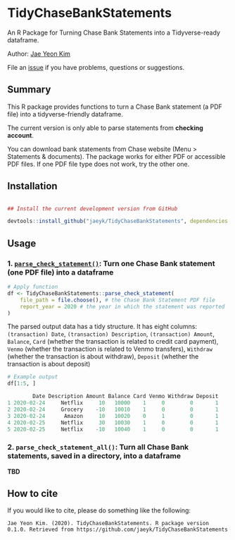 # TidyChaseBankStatements

An R Package for Turning Chase Bank Statements into a Tidyverse-ready dataframe.

Author: [Jae Yeon Kim](https://jaeyk.github.io/)

File an [issue](https://github.com/jaeyk/TidyChaseBankStatements/issues) if you have problems, questions or suggestions. 

## Summary

This R package provides functions to turn a Chase Bank statement (a PDF file) into a tidyverse-friendly dataframe. 

The current version is only able to parse statements from **checking account**. 

You can download bank statements from Chase website (Menu > Statements & documents). The package works for either PDF or accessible PDF files. If one PDF file type does not work, try the other one. 

## Installation

```r

## Install the current development version from GitHub

devtools::install_github("jaeyk/TidyChaseBankStatements", dependencies = TRUE)
```

## Usage

### 1. [`parse_check_statement()`](https://github.com/jaeyk/TidyChaseBankStatements/blob/main/R/parse_check_statement.r): Turn one Chase Bank statement (one PDF file) into a dataframe 

```r
# Apply function 
df <- TidyChaseBankStatements::parse_check_statement(
    file_path = file.choose(), # the Chase Bank Statement PDF file 
    report_year = 2020 # the year in which the statement was reported 
)

```

The parsed output data has a tidy structure. It has eight columns: `(transaction) Date`, `(transaction) Description`, `(transaction) Amount`, `Balance`, `Card` (whether the transaction is related to credit card payment), `Venmo` (whether the transaction is related to Venmo transfers), `Withdraw` (whether the transaction is about withdraw), `Deposit` (whether the transaction is about deposit)

```r
# Example output 
df[1:5, ]

        Date Description Amount Balance Card Venmo Withdraw Deposit
1 2020-02-24     Netflix     10   10000    1     0        0       1
2 2020-02-24     Grocery    -10   10010    1     0        0       1
3 2020-02-24      Amazon     10   10020    0     1        0       1
4 2020-02-25     Netflix     30   10030    1     0        0       1
5 2020-02-25     Netflix    -10   10040    1     0        0       1
```

### 2. `parse_check_statement_all()`: Turn all Chase Bank statements, saved in a directory, into a dataframe 

**TBD**

## How to cite

If you would like to cite, please do something like the following:

```
Jae Yeon Kim. (2020). TidyChaseBankStatements. R package version 0.1.0. Retrieved from https://github.com/jaeyk/TidyChaseBankStatements
```
